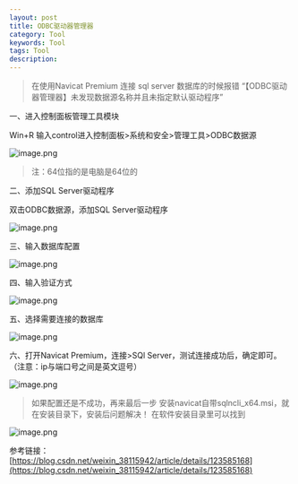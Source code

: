 ```yaml
---
layout: post
title: ODBC驱动器管理器
category: Tool
keywords: Tool
tags: Tool
description: 
---
```


> 在使用Navicat Premium 连接 sql server 数据库的时候报错 “【ODBC驱动器管理器】未发现数据源名称并且未指定默认驱动程序”

一、进入控制面板管理工具模块

Win+R 输入control进入控制面板>系统和安全>管理工具>ODBC数据源

![image.png](https://blog.alonesky.com/storage/article/2023/06/27/DqiBgwtm73M88M6zq6i8tCLFZNkG2uEW2kARjvxs.png)

> 注：64位指的是电脑是64位的

二、添加SQL Server驱动程序

双击ODBC数据源，添加SQL Server驱动程序

![image.png](https://blog.alonesky.com/storage/article/2023/06/27/chWdLtzUMwTC6BM6tAIuzn6mpt8bGkLmd11GfnAN.png)

三、输入数据库配置

![image.png](https://blog.alonesky.com/storage/article/2023/06/27/geTBua1TKBICcWDo7EEzClv9TIMftTdV4lVOFbFu.png)

四、输入验证方式

![image.png](https://blog.alonesky.com/storage/article/2023/06/27/mURn5qujRHC8u7UY3GRo8h3TQSd4nzm1LLitm5e4.png)

五、选择需要连接的数据库

![image.png](https://blog.alonesky.com/storage/article/2023/06/27/4wAhhiqHfKxDkOdkpJqxlQqTxshq5CGMtJxBdURr.png)

六、打开Navicat Premium，连接>SQl Server，测试连接成功后，确定即可。（注意：ip与端口号之间是英文逗号）

![image.png](https://blog.alonesky.com/storage/article/2023/06/27/QaaoQEdGvMam0MMh6OZECQd8EYY9U8smUwjx0rpr.png)

> 如果配置还是不成功，再来最后一步
> 安装navicat自带sqlncli_x64.msi，就在安装目录下，安装后问题解决！
> 在软件安装目录里可以找到

![image.png](https://blog.alonesky.com/storage/article/2023/06/27/cFGU9DrP8WgJr9IFQFgPHOHFyXxNue7pZkzlpfcy.png)

参考链接：[https://blog.csdn.net/weixin_38115942/article/details/123585168](https://blog.csdn.net/weixin_38115942/article/details/123585168)